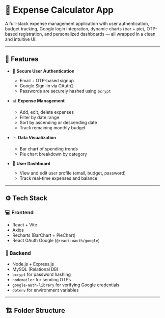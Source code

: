 # 💸 Expense Calculator App

A full-stack expense management application with user authentication, budget tracking, Google login integration, dynamic charts (bar + pie), OTP-based registration, and personalized dashboards — all wrapped in a clean and intuitive UI.

---

## 🧩 Features

- 🔐 **Secure User Authentication**
  - Email + OTP-based signup
  - Google Sign-In via OAuth2
  - Passwords are securely hashed using `bcrypt`

- 📊 **Expense Management**
  - Add, edit, delete expenses
  - Filter by date range
  - Sort by ascending or descending date
  - Track remaining monthly budget

- 📉 **Data Visualization**
  - Bar chart of spending trends
  - Pie chart breakdown by category

- 🧾 **User Dashboard**
  - View and edit user profile (email, budget, password)
  - Track real-time expenses and balance

---

## ⚙️ Tech Stack

### 💻 Frontend
- React + Vite
- Axios
- Recharts (BarChart + PieChart)
- React OAuth Google (`@react-oauth/google`)

### 🧠 Backend
- Node.js + Express.js
- MySQL (Relational DB)
- `bcrypt` for password hashing
- `nodemailer` for sending OTPs
- `google-auth-library` for verifying Google credentials
- `dotenv` for environment variables

---

## 🏗️ Folder Structure


